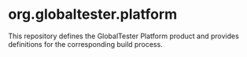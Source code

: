 org.globaltester.platform
===
This repository defines the GlobalTester Platform product and provides definitions for the corresponding build process.